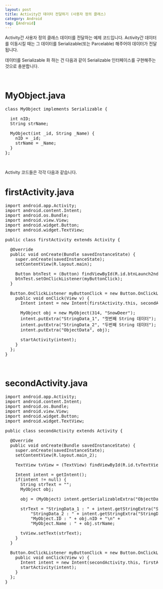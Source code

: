 ```yaml
---
layout: post
title: Activity간 데이터 전달하기 (사용자 정의 클래스)
category: Android
tag: [Android]
---
```


Activity간 사용자 정의 클래스 데이터를 전달하는 예제 코드입니다.
Activity간 데이터를 이동시킬 때는 그 데이터를 Serializable(또는 Parcelable) 해주어야
데이터가 전달됩니다.

데이터를 Serializable 화 하는 건 다음과 같이 Serializable 인터페이스를 구현해주는
것으로 충분합니다.

<br>

# MyObject.java

<pre class="prettyprint">class MyObject implements Serializable {

  int nID;
  String strName;

  MyObject(int _id, String _Name) {
    nID = _id;
    strName = _Name;
  }
};</pre>
<br>

Activity 코드들은 각각 다음과 같습니다.
<br>

# firstActivity.java

<pre class="prettyprint">import android.app.Activity;
import android.content.Intent;
import android.os.Bundle;
import android.view.View;
import android.widget.Button;
import android.widget.TextView;

public class firstActivity extends Activity {

  @Override
  public void onCreate(Bundle savedInstanceState) {
    super.onCreate(savedInstanceState);
    setContentView(R.layout.main);

    Button btnTest = (Button) findViewById(R.id.btnLaunch2ndActivity);
    btnTest.setOnClickListener(myButtonClick);
  }

  Button.OnClickListener myButtonClick = new Button.OnClickListener() {
    public void onClick(View v) {
      Intent intent = new Intent(firstActivity.this, secondActivity.class);

      MyObject obj = new MyObject(314, "SnowDeer");
      intent.putExtra("StringData_1", "첫번째 String 데이터");
      intent.putExtra("StringData_2", "두번째 String 데이터");
      intent.putExtra("ObjectData", obj);

      startActivity(intent);
    }
  };
}
</pre>
<br>

# secondActivity.java

<pre class="prettyprint">import android.app.Activity;
import android.content.Intent;
import android.os.Bundle;
import android.view.View;
import android.widget.Button;
import android.widget.TextView;

public class secondActivity extends Activity {

  @Override
  public void onCreate(Bundle savedInstanceState) {
    super.onCreate(savedInstanceState);
    setContentView(R.layout.main_2);

    TextView tvView = (TextView) findViewById(R.id.tvTextView);

    Intent intent = getIntent();
    if(intent != null) {
      String strText = "";
      MyObject obj;

      obj = (MyObject) intent.getSerializableExtra("ObjectData");

      strText = "StringData_1 : " + intent.getStringExtra("StringData_1") + "\n" +
          "StringData_2 : " + intent.getStringExtra("StringData_2") + "\n" +
          "MyObject.ID : " + obj.nID + "\n" +
          "MyObject.Name : " + obj.strName;

      tvView.setText(strText);
    }
  }

  Button.OnClickListener myButtonClick = new Button.OnClickListener() {
    public void onClick(View v) {
      Intent intent = new Intent(secondActivity.this, firstActivity.class);
      startActivity(intent);
    }
  };
}</pre>
